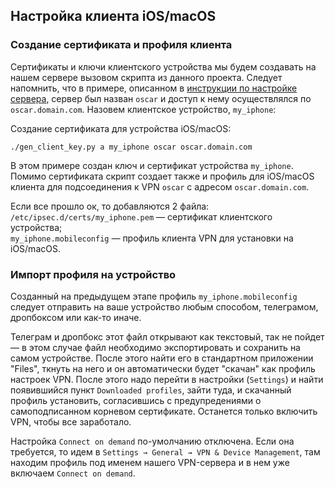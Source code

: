 ## Настройка клиента iOS/macOS

### Создание сертификата и профиля клиента

Сертификаты и ключи клиентского устройства мы будем создавать на нашем сервере вызовом скрипта из данного проекта. 
Следует напомнить, что в примере, описанном в [инструкции по настройке сервера](server.html), сервер был назван 
`oscar` и доступ к нему осуществлялся по `oscar.domain.com`. Назовем клиентское устройство, `my_iphone`:

Создание сертификата для устройства iOS/macOS:

```
./gen_client_key.py a my_iphone oscar oscar.domain.com
```

В этом примере создан ключ и сертификат устройства `my_iphone`. Помимо сертификата скрипт создает также и профиль 
для iOS/macOS клиента для подсоединения к VPN `oscar` с адресом `oscar.domain.com`.

Если все прошло ок, то добавляются 2 файла:  
`/etc/ipsec.d/certs/my_iphone.pem` — сертификат клиентского устройства;  
`my_iphone.mobileconfig` — профиль клиента VPN для установки на iOS/macOS.

### Импорт профиля на устройство

Созданный на предыдущем этапе профиль `my_iphone.mobileconfig` следует отправить на ваше устройство любым 
способом, телеграмом, дропбоксом или как-то иначе.

Телеграм и дропбокс этот файл открывают как текстовый, так не пойдет — в этом случае файл необходимо экспортировать и 
сохранить на самом устройстве. После этого найти его в стандартном приложении 
"Files", ткнуть на него и он автоматически будет "скачан" как профиль настроек VPN. После этого надо перейти в 
настройки (`Settings`) и найти появившийся пункт `Downloaded profiles`, зайти туда, и скачанный профиль установить, 
согласившись с предупредениями о самоподписанном корневом сертификате. Останется только включить VPN, чтобы все заработало.

Настройка `Connect on demand` по-умолчанию отключена. Если она требуется, 
то идем в `Settings → General → VPN & Device Management`, там находим профиль под именем нашего 
VPN-сервера и в нем уже включаем `Connect on demand`.

